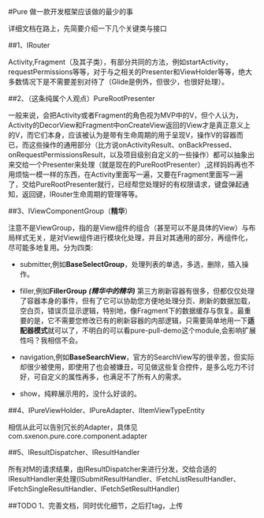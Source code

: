 #Pure
做一款开发框架应该做的最少的事

详细文档在路上，先简要介绍一下几个关键类与接口

##1、IRouter

Activity,Fragment（及其子类），有部分共同的方法，例如startActivity，requestPermissions等等，对于与之相关的Presenter和ViewHolder等等，绝大多数情况下是不需要差别对待了（Glide是例外，但很少，也很好处理）。

##2、（这条纯属个人观点）PureRootPresenter

一般来说，会把Activity或者Fragment的角色视为MVP中的V，但个人认为，Activity的DecorView和Fragment中onCreateView返回的View才是真正意义上的V，而它们本身，应该被认为是带有生命周期的用于呈现V，操作V的容器而已，而这些操作的通用部分（比方说onActivityResult、onBackPressed、onRequestPermissionsResult，以及项目级别自定义的一些操作）都可以抽象出来交给一个Presenter来处理（就是现在的PureRootPresenter）,这样妈妈再也不用烦恼一模一样的东西，在Activity里面写一遍，又要在Fragment里面写一遍了，交给PureRootPresenter就行，已经帮您处理好的有权限请求，键盘弹起通知，返回键，IRouter生命周期的管理等等。

##3、IViewComponentGroup（**精华**）

注意不是ViewGroup，指的是View组件的组合（甚至可以不是具体的View）与布局样式无关，是对View组件进行模块化处理，并且对其通用的部分，再组件化，尽可能多地复用。分为四类:

* submitter,例如**BaseSelectGroup**，处理列表的单选，多选，删除，插入操作。

* filler,例如**FillerGroup** **_(精华中的精华)_** 第三方刷新容器有很多，但都仅仅处理了容器本身的事件，但有了它可以协助您方便地处理分页、刷新的数据加载，空白页，错误页显示逻辑，特别地，像Fragment下的数据缓存与恢复。最重要的是，它不需要您修改已有的刷新容器的内部逻辑，只需要简单地用一下**适配器模式**就可以了，不明白的可以看pure-pull-demo这个module,会影响扩展性吗？我相信不会。

* navigation,例如**BaseSearchView**，官方的SearchView写的很辛苦，但实际却很少被使用，即使用了也会被嫌丑，可见做这些复合控件，是多么吃力不讨好，可自定义的属性再多，也满足不了所有人的需求。

* show，纯粹展示用的，没什么好谈的。

##4、IPureViewHolder、IPureAdapter、IItemViewTypeEntity

相信从此可以告别冗长的Adapter，具体见com.sxenon.pure.core.component.adapter

##5、IResultDispatcher、IResultHandler

所有对M的请求结果，由IResultDispatcher来进行分发，交给合适的IResultHandler来处理(ISubmitResultHandler、IFetchListResultHandler、IFetchSingleResultHandler、IFetchSetResultHandler)

##TODO
1、完善文档，同时优化细节，之后打tag，上传
